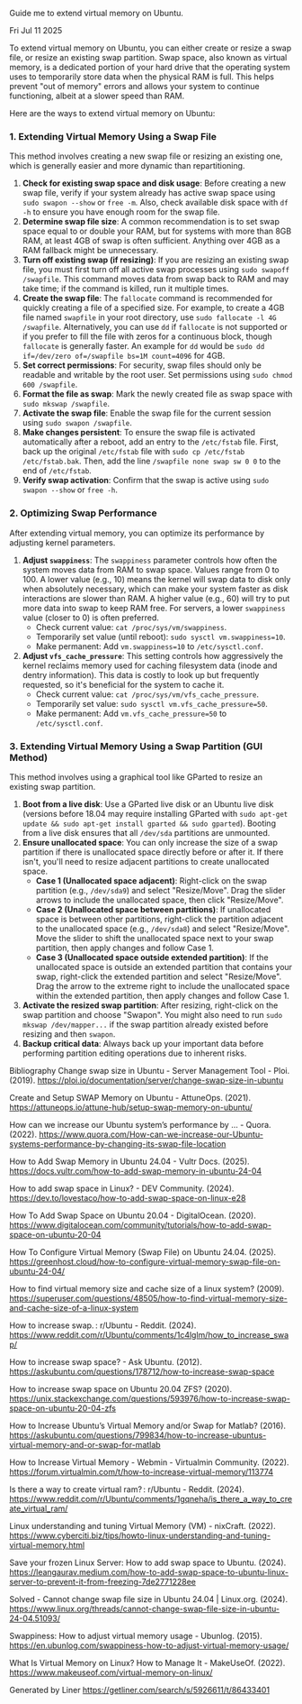 Guide me to extend virtual memory on Ubuntu.

Fri Jul 11 2025

To extend virtual memory on Ubuntu, you can either create or resize a swap file, or resize an existing swap partition. Swap space, also known as virtual memory, is a dedicated portion of your hard drive that the operating system uses to temporarily store data when the physical RAM is full. This helps prevent "out of memory" errors and allows your system to continue functioning, albeit at a slower speed than RAM.

Here are the ways to extend virtual memory on Ubuntu:

### 1. Extending Virtual Memory Using a Swap File
This method involves creating a new swap file or resizing an existing one, which is generally easier and more dynamic than repartitioning.

1.  **Check for existing swap space and disk usage**: Before creating a new swap file, verify if your system already has active swap space using `sudo swapon --show` or `free -m`. Also, check available disk space with `df -h` to ensure you have enough room for the swap file.
2.  **Determine swap file size**: A common recommendation is to set swap space equal to or double your RAM, but for systems with more than 8GB RAM, at least 4GB of swap is often sufficient. Anything over 4GB as a RAM fallback might be unnecessary.
3.  **Turn off existing swap (if resizing)**: If you are resizing an existing swap file, you must first turn off all active swap processes using `sudo swapoff /swapfile`. This command moves data from swap back to RAM and may take time; if the command is killed, run it multiple times.
4.  **Create the swap file**: The `fallocate` command is recommended for quickly creating a file of a specified size. For example, to create a 4GB file named `swapfile` in your root directory, use `sudo fallocate -l 4G /swapfile`. Alternatively, you can use `dd` if `fallocate` is not supported or if you prefer to fill the file with zeros for a continuous block, though `fallocate` is generally faster. An example for `dd` would be `sudo dd if=/dev/zero of=/swapfile bs=1M count=4096` for 4GB.
5.  **Set correct permissions**: For security, swap files should only be readable and writable by the root user. Set permissions using `sudo chmod 600 /swapfile`.
6.  **Format the file as swap**: Mark the newly created file as swap space with `sudo mkswap /swapfile`.
7.  **Activate the swap file**: Enable the swap file for the current session using `sudo swapon /swapfile`.
8.  **Make changes persistent**: To ensure the swap file is activated automatically after a reboot, add an entry to the `/etc/fstab` file. First, back up the original `/etc/fstab` file with `sudo cp /etc/fstab /etc/fstab.bak`. Then, add the line `/swapfile none swap sw 0 0` to the end of `/etc/fstab`.
9.  **Verify swap activation**: Confirm that the swap is active using `sudo swapon --show` or `free -h`.

### 2. Optimizing Swap Performance
After extending virtual memory, you can optimize its performance by adjusting kernel parameters.

1.  **Adjust `swappiness`**: The `swappiness` parameter controls how often the system moves data from RAM to swap space. Values range from 0 to 100. A lower value (e.g., 10) means the kernel will swap data to disk only when absolutely necessary, which can make your system faster as disk interactions are slower than RAM. A higher value (e.g., 60) will try to put more data into swap to keep RAM free. For servers, a lower `swappiness` value (closer to 0) is often preferred.
    *   Check current value: `cat /proc/sys/vm/swappiness`.
    *   Temporarily set value (until reboot): `sudo sysctl vm.swappiness=10`.
    *   Make permanent: Add `vm.swappiness=10` to `/etc/sysctl.conf`.
2.  **Adjust `vfs_cache_pressure`**: This setting controls how aggressively the kernel reclaims memory used for caching filesystem data (inode and dentry information). This data is costly to look up but frequently requested, so it's beneficial for the system to cache it.
    *   Check current value: `cat /proc/sys/vm/vfs_cache_pressure`.
    *   Temporarily set value: `sudo sysctl vm.vfs_cache_pressure=50`.
    *   Make permanent: Add `vm.vfs_cache_pressure=50` to `/etc/sysctl.conf`.

### 3. Extending Virtual Memory Using a Swap Partition (GUI Method)
This method involves using a graphical tool like GParted to resize an existing swap partition.

1.  **Boot from a live disk**: Use a GParted live disk or an Ubuntu live disk (versions before 18.04 may require installing GParted with `sudo apt-get update && sudo apt-get install gparted && sudo gparted`). Booting from a live disk ensures that all `/dev/sda` partitions are unmounted.
2.  **Ensure unallocated space**: You can only increase the size of a swap partition if there is unallocated space directly before or after it. If there isn't, you'll need to resize adjacent partitions to create unallocated space.
    *   **Case 1 (Unallocated space adjacent)**: Right-click on the swap partition (e.g., `/dev/sda9`) and select "Resize/Move". Drag the slider arrows to include the unallocated space, then click "Resize/Move".
    *   **Case 2 (Unallocated space between partitions)**: If unallocated space is between other partitions, right-click the partition adjacent to the unallocated space (e.g., `/dev/sda8`) and select "Resize/Move". Move the slider to shift the unallocated space next to your swap partition, then apply changes and follow Case 1.
    *   **Case 3 (Unallocated space outside extended partition)**: If the unallocated space is outside an extended partition that contains your swap, right-click the extended partition and select "Resize/Move". Drag the arrow to the extreme right to include the unallocated space within the extended partition, then apply changes and follow Case 1.
3.  **Activate the resized swap partition**: After resizing, right-click on the swap partition and choose "Swapon". You might also need to run `sudo mkswap /dev/mapper...` if the swap partition already existed before resizing and then `swapon`.
4.  **Backup critical data**: Always back up your important data before performing partition editing operations due to inherent risks.

Bibliography
Change swap size in Ubuntu - Server Management Tool - Ploi. (2019). https://ploi.io/documentation/server/change-swap-size-in-ubuntu

Create and Setup SWAP Memory on Ubuntu - AttuneOps. (2021). https://attuneops.io/attune-hub/setup-swap-memory-on-ubuntu/

How can we increase our Ubuntu system’s performance by ... - Quora. (2022). https://www.quora.com/How-can-we-increase-our-Ubuntu-systems-performance-by-changing-its-swap-file-location

How to Add Swap Memory in Ubuntu 24.04 - Vultr Docs. (2025). https://docs.vultr.com/how-to-add-swap-memory-in-ubuntu-24-04

How to add swap space in Linux? - DEV Community. (2024). https://dev.to/lovestaco/how-to-add-swap-space-on-linux-e28

How To Add Swap Space on Ubuntu 20.04 - DigitalOcean. (2020). https://www.digitalocean.com/community/tutorials/how-to-add-swap-space-on-ubuntu-20-04

How To Configure Virtual Memory (Swap File) on Ubuntu 24.04. (2025). https://greenhost.cloud/how-to-configure-virtual-memory-swap-file-on-ubuntu-24-04/

How to find virtual memory size and cache size of a linux system? (2009). https://superuser.com/questions/48505/how-to-find-virtual-memory-size-and-cache-size-of-a-linux-system

How to increase swap. : r/Ubuntu - Reddit. (2024). https://www.reddit.com/r/Ubuntu/comments/1c4lglm/how_to_increase_swap/

How to increase swap space? - Ask Ubuntu. (2012). https://askubuntu.com/questions/178712/how-to-increase-swap-space

How to increase swap space on Ubuntu 20.04 ZFS? (2020). https://unix.stackexchange.com/questions/593976/how-to-increase-swap-space-on-ubuntu-20-04-zfs

How to Increase Ubuntu’s Virtual Memory and/or Swap for Matlab? (2016). https://askubuntu.com/questions/799834/how-to-increase-ubuntus-virtual-memory-and-or-swap-for-matlab

How to Increase Virtual Memory - Webmin - Virtualmin Community. (2022). https://forum.virtualmin.com/t/how-to-increase-virtual-memory/113774

Is there a way to create virtual ram? : r/Ubuntu - Reddit. (2024). https://www.reddit.com/r/Ubuntu/comments/1gqneha/is_there_a_way_to_create_virtual_ram/

Linux understanding and tuning Virtual Memory (VM) - nixCraft. (2022). https://www.cyberciti.biz/tips/howto-linux-understanding-and-tuning-virtual-memory.html

Save your frozen Linux Server: How to add swap space to Ubuntu. (2024). https://leangaurav.medium.com/how-to-add-swap-space-to-ubuntu-linux-server-to-prevent-it-from-freezing-7de2771228ee

Solved - Cannot change swap file size in Ubuntu 24.04 | Linux.org. (2024). https://www.linux.org/threads/cannot-change-swap-file-size-in-ubuntu-24-04.51093/

Swappiness: How to adjust virtual memory usage - Ubunlog. (2015). https://en.ubunlog.com/swappiness-how-to-adjust-virtual-memory-usage/

What Is Virtual Memory on Linux? How to Manage It - MakeUseOf. (2022). https://www.makeuseof.com/virtual-memory-on-linux/



Generated by Liner
https://getliner.com/search/s/5926611/t/86433401